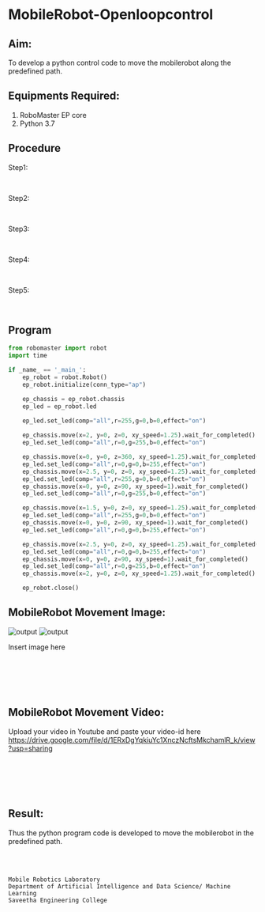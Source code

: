 # MobileRobot-Openloopcontrol
## Aim:

To develop a python control code to move the mobilerobot along the predefined path.

## Equipments Required:
1. RoboMaster EP core
2. Python 3.7

## Procedure

Step1:

<br/>

Step2:

<br/>

Step3:

<br/>

Step4:

<br/>

Step5:

<br/>

## Program
```python
from robomaster import robot
import time

if _name_ == '_main_':
    ep_robot = robot.Robot()
    ep_robot.initialize(conn_type="ap")

    ep_chassis = ep_robot.chassis
    ep_led = ep_robot.led

    ep_led.set_led(comp="all",r=255,g=0,b=0,effect="on")   
       
    ep_chassis.move(x=2, y=0, z=0, xy_speed=1.25).wait_for_completed()
    ep_led.set_led(comp="all",r=0,g=255,b=0,effect="on") 

    ep_chassis.move(x=0, y=0, z=360, xy_speed=1.25).wait_for_completed()
    ep_led.set_led(comp="all",r=0,g=0,b=255,effect="on")  
    ep_chassis.move(x=2.5, y=0, z=0, xy_speed=1.25).wait_for_completed()
    ep_led.set_led(comp="all",r=255,g=0,b=0,effect="on") 
    ep_chassis.move(x=0, y=0, z=90, xy_speed=1).wait_for_completed() 
    ep_led.set_led(comp="all",r=0,g=255,b=0,effect="on") 

    ep_chassis.move(x=1.5, y=0, z=0, xy_speed=1.25).wait_for_completed()
    ep_led.set_led(comp="all",r=255,g=0,b=0,effect="on")
    ep_chassis.move(x=0, y=0, z=90, xy_speed=1).wait_for_completed() 
    ep_led.set_led(comp="all",r=0,g=0,b=255,effect="on")

    ep_chassis.move(x=2.5, y=0, z=0, xy_speed=1.25).wait_for_completed()
    ep_led.set_led(comp="all",r=0,g=0,b=255,effect="on")
    ep_chassis.move(x=0, y=0, z=90, xy_speed=1).wait_for_completed()
    ep_led.set_led(comp="all",r=0,g=255,b=0,effect="on")
    ep_chassis.move(x=2, y=0, z=0, xy_speed=1.25).wait_for_completed()

    ep_robot.close()
```

## MobileRobot Movement Image:

![output](https://github.com/naramala-niharika/mobilerobot-openloopcontrol/blob/main/p1.jpeg?raw=true)
![output](./p2.JPEG)

Insert image here


<br/>
<br/>
<br/>
<br/>

## MobileRobot Movement Video:

Upload your video in Youtube and paste your video-id here
https://drive.google.com/file/d/1ERxDgYqkiuYc1XnczNcftsMkchamlR_k/view?usp=sharing

<br/>
<br/>
<br/>
<br/>

## Result:
Thus the python program code is developed to move the mobilerobot in the predefined path.


<br/>
<br/>

```
Mobile Robotics Laboratory
Department of Artificial Intelligence and Data Science/ Machine Learning
Saveetha Engineering College
```
